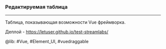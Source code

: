 <h3>Редактируемая таблица</h3><hr />

Таблица, показывающая возможности Vue фреймворка.

Деплой - https://letuser.github.io/test-streamlabs/

@lib: #Vue, #Element_UI, #vuedraggable
